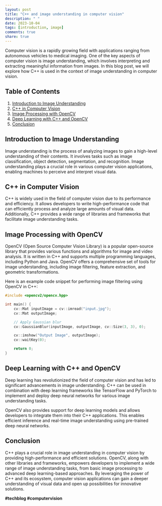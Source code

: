 ```yaml
---
layout: post
title: "C++ and image understanding in computer vision"
description: " "
date: 2023-10-04
tags: [introduction, image]
comments: true
share: true
---
```


Computer vision is a rapidly growing field with applications ranging from autonomous vehicles to medical imaging. One of the key aspects of computer vision is image understanding, which involves interpreting and extracting meaningful information from images. In this blog post, we will explore how C++ is used in the context of image understanding in computer vision.

## Table of Contents

1. [Introduction to Image Understanding](#introduction-to-image-understanding)
2. [C++ in Computer Vision](#c++-in-computer-vision)
3. [Image Processing with OpenCV](#image-processing-with-opencv)
4. [Deep Learning with C++ and OpenCV](#deep-learning-with-c++-and-opencv)
5. [Conclusion](#conclusion)

## Introduction to Image Understanding

Image understanding is the process of analyzing images to gain a high-level understanding of their contents. It involves tasks such as image classification, object detection, segmentation, and recognition. Image understanding plays a crucial role in various computer vision applications, enabling machines to perceive and interpret visual data.

## C++ in Computer Vision

C++ is widely used in the field of computer vision due to its performance and efficiency. It allows developers to write high-performance code that can efficiently process and analyze large amounts of visual data. Additionally, C++ provides a wide range of libraries and frameworks that facilitate image understanding tasks.

## Image Processing with OpenCV

OpenCV (Open Source Computer Vision Library) is a popular open-source library that provides various functions and algorithms for image and video analysis. It is written in C++ and supports multiple programming languages, including Python and Java. OpenCV offers a comprehensive set of tools for image understanding, including image filtering, feature extraction, and geometric transformations.

Here is an example code snippet for performing image filtering using OpenCV in C++:

```cpp
#include <opencv2/opencv.hpp>

int main() {
    cv::Mat inputImage = cv::imread("input.jpg");
    cv::Mat outputImage;

    // Apply Gaussian blur
    cv::GaussianBlur(inputImage, outputImage, cv::Size(3, 3), 0);

    cv::imshow("Output Image", outputImage);
    cv::waitKey(0);

    return 0;
}
```

## Deep Learning with C++ and OpenCV

Deep learning has revolutionized the field of computer vision and has led to significant advancements in image understanding. C++ can be used in combination with deep learning frameworks like TensorFlow and PyTorch to implement and deploy deep neural networks for various image understanding tasks.

OpenCV also provides support for deep learning models and allows developers to integrate them into their C++ applications. This enables efficient inference and real-time image understanding using pre-trained deep neural networks.

## Conclusion

C++ plays a crucial role in image understanding in computer vision by providing high-performance and efficient solutions. OpenCV, along with other libraries and frameworks, empowers developers to implement a wide range of image understanding tasks, from basic image processing to advanced deep learning-based approaches. By leveraging the power of C++ and its ecosystem, computer vision applications can gain a deeper understanding of visual data and open up possibilities for innovative solutions.

**#techblog #computervision**